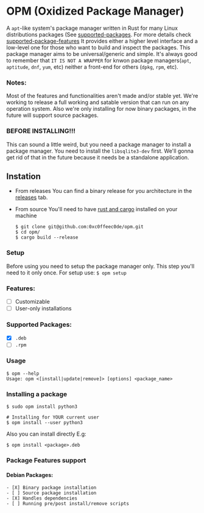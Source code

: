 # OPM (Oxidized Package Manager)

A `apt`-like system's package manager written in Rust for many Linux distributions packages 
(See [supported-packages](#supported-packages). For more details check [supported-package-features](#supported-package-features)
It provides either a higher level interface and a low-level one for those who want to build and inspect the packages.
This package manager aims to be universal/generic and simple. It's always good to remember that `IT IS NOT A WRAPPER`
for knwon package managers(`apt`, `aptitude`, `dnf`, `yum`, etc) neither a front-end for others (`dpkg`, `rpm`, etc).

### Notes:
Most of the features and functionalities aren't made and/or stable yet.
We're working to release a full working and satable version that can run on any operation system.
Also we're only installing for now binary packages, in the future will support source packages.

### BEFORE INSTALLING!!!
This can sound a little weird, but you need a package manager to install a package manager.
You need to install the `libsqlite3-dev` first. We'll gonna get rid of that in the future
because it needs be a standalone application.

## Instation
* From releases
  You can find a binary release for you architecture in the [releases](https://github.com) tab.

* From source
  You'll need to have [rust and cargo](https://www.rust-lang.org/tools/install) installed on your machine
  ```
  $ git clone git@github.com:0xc0ffeec0de/opm.git
  $ cd opm/
  $ cargo build --release
  ```

### Setup
Before using you need to setup the package manager only.
This step you'll need to it only once.
For setup use: `$ opm setup`

### Features:
- [ ] Customizable
- [ ] User-only installations

### Supported Packages:
  - [X] `.deb`
  - [ ] `.rpm`

### Usage
```
$ opm --help
Usage: opm <[install|update|remove]> [options] <package_name>
```

### Installing a package
```
$ sudo opm install python3

# Installing for YOUR current user
$ opm install --user python3
```

Also you can install directly
E.g:
```
$ opm install <package>.deb
```

### Package Features support
  #### Debian Packages:
    - [X] Binary package installation
    - [ ] Source package installation
    - [X] Handles dependencies
    - [ ] Running pre/post install/remove scripts